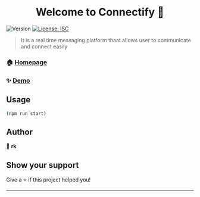 <h1 align="center">Welcome to Connectify 👋</h1>
<p>
  <img alt="Version" src="https://img.shields.io/badge/version-1.0.0-blue.svg?cacheSeconds=2592000" />
  <a href="#" target="_blank">
    <img alt="License: ISC" src="https://img.shields.io/badge/License-ISC-yellow.svg" />
  </a>
</p>

> It is  a real time messaging platform thaat allows user to communicate and connect easily

### 🏠 [Homepage](https://connectify-self.vercel.app/)

### ✨ [Demo](https://connectify-self.vercel.app/)

## Usage

```sh
(npm run start)
```

## Author

👤 **rk**


## Show your support

Give a ⭐️ if this project helped you!

***
